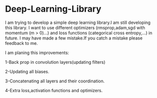 # Deep-Learning-Library

I am trying to develop a simple deep learning library.I am still developing this library.
I want to use different optimizers (rmsprop,adam,sgd with momentum (m > 0)...) and 
loss functions (categorical cross entropy,...) in future.
I may have made a few mistake.If you catch a mistake please feedback to me.

I am planing this improvements:

1-Back prop in convolution layers(updating filters)

2-Updating all biases.

3-Concatenating all layers and their coordination.

4-Extra loss,activation functions and optimizers.
